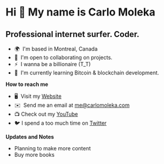 Hi 👋 My name is Carlo Moleka
=============================

Professional internet surfer. Coder.
------------------------------------

*   🌍  I'm based in Montreal, Canada
*   🤝  I'm open to collaborating on projects.
*   ⚡  I wanna be a billionaire (T\_T)
*   🧠  I'm currently learning Bitcoin & blockchain development.


**How to reach me**
*   🖥️  Visit my [Website](https://carlomoleka.com)
*   ✉️  Send me an email at [me@carlomoleka.com](mailto:me@carlomoleka.com)
*   📺 Check out my [YouTube](https://www.youtube.com/channel/UCe00T7IBPl4pWa8ti4qyPtA)
*   🐦 I spend a too much time on [Twitter](https://twitter.com/CarloMoleka) 

**Updates and Notes**
- Planning to make more content
- Buy more books
